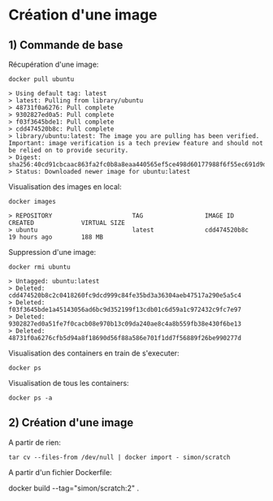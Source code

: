 # Création d'une image

## 1) Commande de base

Récupération d'une image:

    docker pull ubuntu

    > Using default tag: latest
    > latest: Pulling from library/ubuntu
    > 48731f0a6276: Pull complete
    > 9302827ed0a5: Pull complete
    > f03f3645bde1: Pull complete
    > cdd474520b8c: Pull complete
    > library/ubuntu:latest: The image you are pulling has been verified. Important: image verification is a tech preview feature and should not be relied on to provide security.
    > Digest: sha256:40cd91cbcaac863fa2fc0b8a8eaa440565ef5ce498d60177988f6f55ec691d9d
    > Status: Downloaded newer image for ubuntu:latest

Visualisation des images en local:

    docker images

    > REPOSITORY                      TAG                 IMAGE ID            CREATED             VIRTUAL SIZE
    > ubuntu                          latest              cdd474520b8c        19 hours ago        188 MB

Suppression d'une image:

    docker rmi ubuntu

    > Untagged: ubuntu:latest
    > Deleted: cdd474520b8c2c0418260fc9dcd999c84fe35bd3a36304aeb47517a290e5a5c4
    > Deleted: f03f3645bde1a45143056ad6bc9d352199f13cdb01c6d59a1c972432c9fc7e97
    > Deleted: 9302827ed0a51fe7f0cacb08e970b13c09da240ae8c4a8b559fb38e430f6be13
    > Deleted: 48731f0a6276cfb5d94a8f18690d56f88a586e701f1dd7f56889f26be990277d

Visualisation des containers en train de s'executer:

    docker ps

Visualisation de tous les containers:

    docker ps -a

## 2) Création d'une image

A partir de rien:

    tar cv --files-from /dev/null | docker import - simon/scratch

A partir d'un fichier Dockerfile:

   docker build --tag="simon/scratch:2" .
